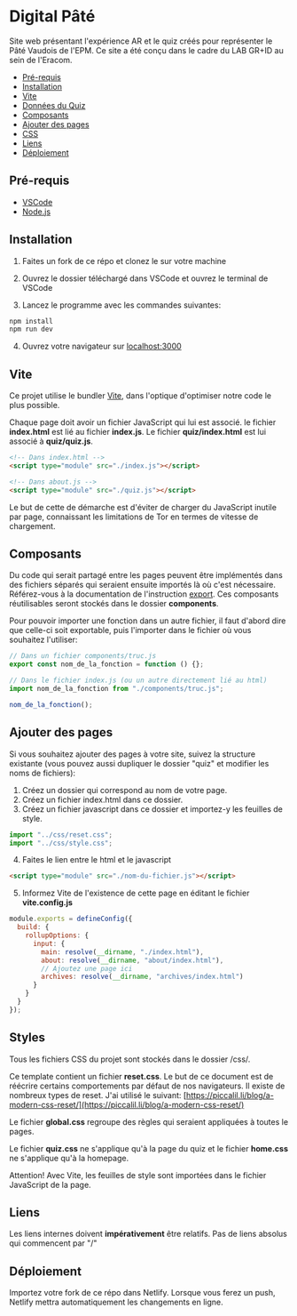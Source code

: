 # Digital Pâté

Site web présentant l'expérience AR et le quiz créés pour représenter le Pâté Vaudois de l'EPM. Ce site a été conçu dans le cadre du LAB GR+ID au sein de l'Eracom.

- [Pré-requis](#pré-requis)
- [Installation](#installation)
- [Vite](#vite)
- [Données du Quiz](#données-du-quiz)
- [Composants](#composants)
- [Ajouter des pages](#ajouter-des-pages)
- [CSS](#css)
- [Liens](#liens)
- [Déploiement](#déploiement)

## Pré-requis

- [VSCode](https://code.visualstudio.com)
- [Node.js](https://nodejs.org/en/)

## Installation

1. Faites un fork de ce répo et clonez le sur votre machine

2. Ouvrez le dossier téléchargé dans VSCode et ouvrez le terminal de VSCode

3. Lancez le programme avec les commandes suivantes:

```bash
npm install
npm run dev
```

4. Ouvrez votre navigateur sur [localhost:3000](http://localhost:3000)

## Vite

Ce projet utilise le bundler [Vite](https://vitejs.dev), dans l'optique d'optimiser notre code le plus possible.

Chaque page doit avoir un fichier JavaScript qui lui est associé. le fichier **index.html** est lié au fichier **index.js**. Le fichier **quiz/index.html** est lui associé à **quiz/quiz.js**.

```html
<!-- Dans index.html -->
<script type="module" src="./index.js"></script>

<!-- Dans about.js -->
<script type="module" src="./quiz.js"></script>
```

Le but de cette de démarche est d'éviter de charger du JavaScript inutile par page, connaissant les limitations de Tor en termes de vitesse de chargement.

## Composants

Du code qui serait partagé entre les pages peuvent être implémentés dans des fichiers séparés qui seraient ensuite importés là où c'est nécessaire. Référez-vous à la documentation de l'instruction [export](https://developer.mozilla.org/fr/docs/web/javascript/reference/statements/export). Ces composants réutilisables seront stockés dans le dossier **components**.

Pour pouvoir importer une fonction dans un autre fichier, il faut d'abord dire que celle-ci soit exportable, puis l'importer dans le fichier où vous souhaitez l'utiliser:

```javascript
// Dans un fichier components/truc.js
export const nom_de_la_fonction = function () {};

// Dans le fichier index.js (ou un autre directement lié au html)
import nom_de_la_fonction from "./components/truc.js";

nom_de_la_fonction();
```

## Ajouter des pages

Si vous souhaitez ajouter des pages à votre site, suivez la structure existante (vous pouvez aussi dupliquer le dossier "quiz" et modifier les noms de fichiers):

1. Créez un dossier qui correspond au nom de votre page.
2. Créez un fichier index.html dans ce dossier.
3. Créez un fichier javascript dans ce dossier et importez-y les feuilles de style.

```javascript
import "../css/reset.css";
import "../css/style.css";
```

4. Faites le lien entre le html et le javascript

```html
<script type="module" src="./nom-du-fichier.js"></script>
```

5. Informez Vite de l'existence de cette page en éditant le fichier **vite.config.js**

```javascript
module.exports = defineConfig({
  build: {
    rollupOptions: {
      input: {
        main: resolve(__dirname, "./index.html"),
        about: resolve(__dirname, "about/index.html"),
        // Ajoutez une page ici
        archives: resolve(__dirname, "archives/index.html")
      }
    }
  }
});
```

## Styles

Tous les fichiers CSS du projet sont stockés dans le dossier /css/.

Ce template contient un fichier **reset.css**. Le but de ce document est de réécrire certains comportements par défaut de nos navigateurs. Il existe de nombreux types de reset. J'ai utilisé le suivant: [https://piccalil.li/blog/a-modern-css-reset/](https://piccalil.li/blog/a-modern-css-reset/)

Le fichier **global.css** regroupe des règles qui seraient appliquées à toutes le pages.

Le fichier **quiz.css** ne s'applique qu'à la page du quiz et le fichier **home.css** ne s'applique qu'à la homepage.

Attention! Avec Vite, les feuilles de style sont importées dans le fichier JavaScript de la page.

## Liens

Les liens internes doivent **impérativement** être relatifs. Pas de liens absolus qui commencent par "/"

## Déploiement

Importez votre fork de ce répo dans Netlify. Lorsque vous ferez un push, Netlify mettra automatiquement les changements en ligne.

